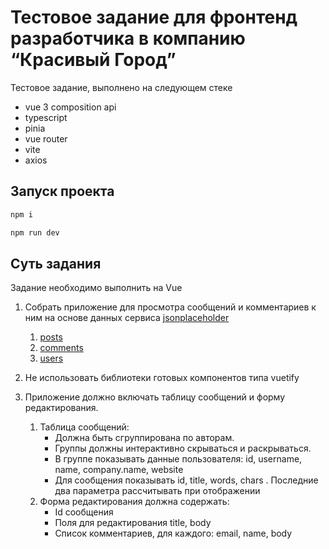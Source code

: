 # Тестовое задание для фронтенд разработчика в компанию “Красивый Город”

Тестовое задание, выполнено на следующем стеке

- vue 3 composition api
- typescript
- pinia
- vue router
- vite
- axios

## Запуск проекта

```sh
npm i
```

```sh
npm run dev
```

## Суть задания

Задание необходимо выполнить на Vue

1. Собрать приложение для просмотра сообщений и комментариев к ним на основе данных сервиса [jsonplaceholder](https://jsonplaceholder.typicode.com/)

    1. [posts](https://jsonplaceholder.typicode.com/posts)
    1. [comments](https://jsonplaceholder.typicode.com/comments)
    1. [users](https://jsonplaceholder.typicode.com/users)

1. Не использовать библиотеки готовых компонентов типа vuetify

1. Приложение должно включать таблицу сообщений и форму редактирования.

    1. Таблица сообщений:
        - Должна быть сгруппирована по авторам.
        - Группы должны интерактивно скрываться и раскрываться.
        - В группе показывать данные пользователя: id, username, name, company.name, website
        - Для сообщения показывать id, title, words, chars . Последние два параметра рассчитывать при отображении
    1. Форма редактирования должна содержать:
        - Id сообщения
        - Поля для редактирования title, body
        - Список комментариев, для каждого: email, name, body
